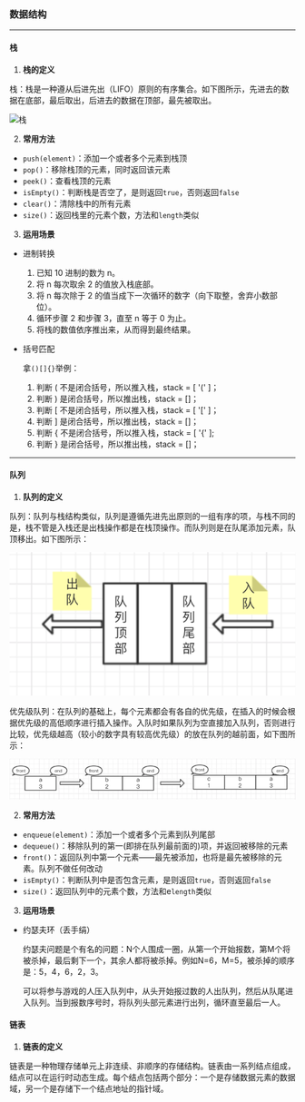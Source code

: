 ### 数据结构
---
#### 栈
1.  **栈的定义**

栈：栈是一种遵从后进先出（LIFO）原则的有序集合。如下图所示，先进去的数据在底部，最后取出，后进去的数据在顶部，最先被取出。

![栈](img/栈.png)

2.  **常用方法**
+   `push(element)`：添加一个或者多个元素到栈顶
+   `pop()`：移除栈顶的元素，同时返回该元素
+   `peek()`：查看栈顶的元素
+   `isEmpty()`：判断栈是否空了，是则返回`true`，否则返回`false`
+   `clear()`：清除栈中的所有元素
+   `size()`：返回栈里的元素个数，方法和`length`类似

3.  **运用场景**
+   进制转换
    1.  已知 10 进制的数为 n。
    2.  将 n 每次取余 2 的值放入栈底部。
    3.  将 n 每次除于 2 的值当成下一次循环的数字（向下取整，舍弃小数部位）。
    4.  循环步骤 2 和步骤 3，直至 n 等于 0 为止。
    5.  将栈的数值依序推出来，从而得到最终结果。
+   括号匹配
    
    拿` ()[]{} `举例：
    1.  判断 ( 不是闭合括号，所以推入栈，stack = [ '(' ]；
    2.  判断 ) 是闭合括号，所以推出栈，stack = []；
    3.  判断 [ 不是闭合括号，所以推入栈，stack = [ '[' ]；
    4.  判断 ] 是闭合括号，所以推出栈，stack = []；
    5.  判断 { 不是闭合括号，所以推入栈，stack = [ '{' ];
    6.  判断 } 是闭合括号，所以推出栈，stack = []；
    
---
#### 队列
1.  **队列的定义**
    
队列：队列与栈结构类似，队列是遵循先进先出原则的一组有序的项，与栈不同的是，栈不管是入栈还是出栈操作都是在栈顶操作。而队列则是在队尾添加元素，队顶移出。如下图所示：
   
![栈](img/队列.png)

优先级队列：在队列的基础上，每个元素都会有各自的优先级，在插入的时候会根据优先级的高低顺序进行插入操作。入队时如果队列为空直接加入队列，否则进行比较，优先级越高（较小的数字具有较高优先级）的放在队列的越前面，如下图所示：

![栈](img/优先级队列.png)

   
2.  **常用方法**
+   `enqueue(element)`：添加一个或者多个元素到队列尾部
+   `dequeue()`：移除队列的第一(即排在队列最前面的)项，并返回被移除的元素
+   `front()`：返回队列中第一个元素——最先被添加，也将是最先被移除的元素。队列不做任何改动
+   `isEmpty()`：判断队列中是否包含元素，是则返回`true`，否则返回`false`
+   `size()`：返回队列中的元素个数，方法和e`length`类似

3.  **运用场景**   
+   约瑟夫环（丢手绢）
    
    约瑟夫问题是个有名的问题：N个人围成一圈，从第一个开始报数，第M个将被杀掉，最后剩下一个，其余人都将被杀掉。例如N=6，M=5，被杀掉的顺序是：5，4，6，2，3。
    
    可以将参与游戏的人压入队列中，从头开始报过数的人出队列，然后从队尾进入队列。当到报数序号时，将队列头部元素进行出列，循环直至最后一人。
    
#### 链表
1.  **链表的定义**

链表是一种物理存储单元上非连续、非顺序的存储结构。链表由一系列结点组成，结点可以在运行时动态生成。每个结点包括两个部分：一个是存储数据元素的数据域，另一个是存储下一个结点地址的指针域。

    
    